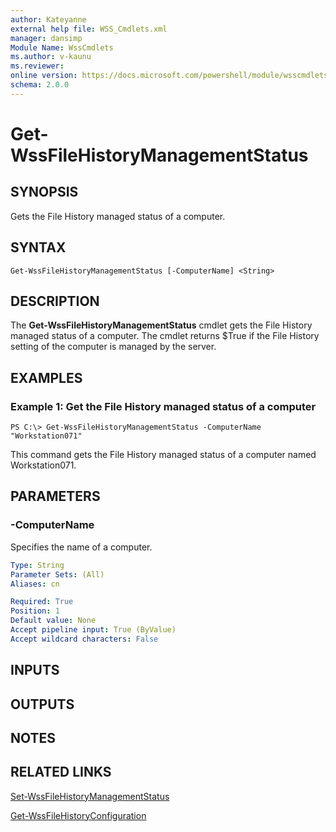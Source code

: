 ```yaml
---
author: Kateyanne
external help file: WSS_Cmdlets.xml
manager: dansimp
Module Name: WssCmdlets
ms.author: v-kaunu
ms.reviewer: 
online version: https://docs.microsoft.com/powershell/module/wsscmdlets/get-wssfilehistorymanagementstatus?view=windowsserver2012-ps&wt.mc_id=ps-gethelp
schema: 2.0.0
---
```


# Get-WssFileHistoryManagementStatus

## SYNOPSIS
Gets the File History managed status of a computer.

## SYNTAX

```
Get-WssFileHistoryManagementStatus [-ComputerName] <String>
```

## DESCRIPTION
The **Get-WssFileHistoryManagementStatus** cmdlet gets the File History managed status of a computer.
The cmdlet returns $True if the File History setting of the computer is managed by the server.

## EXAMPLES

### Example 1: Get the File History managed status of a computer
```
PS C:\> Get-WssFileHistoryManagementStatus -ComputerName "Workstation071"
```

This command gets the File History managed status of a computer named Workstation071.

## PARAMETERS

### -ComputerName
Specifies the name of a computer.

```yaml
Type: String
Parameter Sets: (All)
Aliases: cn

Required: True
Position: 1
Default value: None
Accept pipeline input: True (ByValue)
Accept wildcard characters: False
```

## INPUTS

## OUTPUTS

## NOTES

## RELATED LINKS

[Set-WssFileHistoryManagementStatus](./Set-WssFileHistoryManagementStatus.md)

[Get-WssFileHistoryConfiguration](./Get-WssFileHistoryConfiguration.md)


